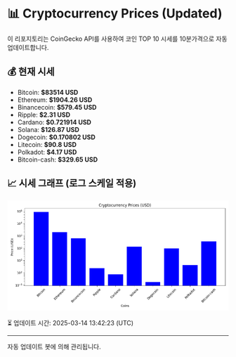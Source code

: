 
# 📊 Cryptocurrency Prices (Updated)

이 리포지토리는 CoinGecko API를 사용하여 코인 TOP 10 시세를 10분가격으로 자동 업데이트합니다.

## 💰 현재 시세
- Bitcoin: **$83514 USD**
- Ethereum: **$1904.26 USD**
- Binancecoin: **$579.45 USD**
- Ripple: **$2.31 USD**
- Cardano: **$0.721914 USD**
- Solana: **$126.87 USD**
- Dogecoin: **$0.170802 USD**
- Litecoin: **$90.8 USD**
- Polkadot: **$4.17 USD**
- Bitcoin-cash: **$329.65 USD**

## 📈 시세 그래프 (로그 스케일 적용)
![Crypto Prices](crypto_prices.png)

⏳ 업데이트 시간: 2025-03-14 13:42:23 (UTC)

---
자동 업데이트 봇에 의해 관리됩니다.
